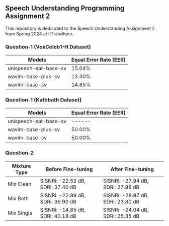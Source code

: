 ## Speech Understanding Programming Assignment 2

This repository is dedicated to the Speech Understanding Assignment 2 from Spring 2024 at IIT-Jodhpur.

### Question-1 (VoxCeleb1-H Dataset)

| Models               | Equal Error Rate (EER) |
|----------------------|------------------------|
| unispeech-sat-base-sv|       15.04%           |
| wavlm-base-plus-sv   |       13.30%           |
| wavlm-base-sv        |       14.85%           |

### Question-1 (Kathbath Dataset)

| Models               | Equal Error Rate (EER) |
|----------------------|------------------------|
| unispeech-sat-base-sv|       ------           |
| wavlm-base-plus-sv   |       50.00%           |
| wavlm-base-sv        |       50.00%           |

### Question-2


| Mixture Type | Before Fine-tuning                  | After Fine-tuning                   |
|--------------|-------------------------------------|-------------------------------------|
| Mix Clean    | SISNRi: -22.52 dB, SDRi: 37.40 dB  | SISNRi: -27.94 dB, SDRi: 27.98 dB  |
| Mix Both     | SISNRi: -22.89 dB, SDRi: 36.90 dB  | SISNRi: -28.97 dB, SDRi: 23.80 dB  |
| Mix Single   | SISNRi: -14.85 dB, SDRi: 40.18 dB  | SISNRi: -24.04 dB, SDRi: 25.35 dB  |

